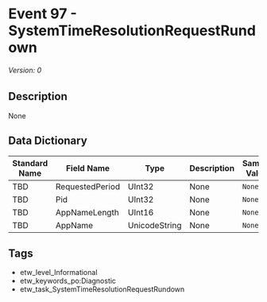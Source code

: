 # Event 97 - SystemTimeResolutionRequestRundown
###### Version: 0

## Description
None

## Data Dictionary
|Standard Name|Field Name|Type|Description|Sample Value|
|---|---|---|---|---|
|TBD|RequestedPeriod|UInt32|None|`None`|
|TBD|Pid|UInt32|None|`None`|
|TBD|AppNameLength|UInt16|None|`None`|
|TBD|AppName|UnicodeString|None|`None`|

## Tags
* etw_level_Informational
* etw_keywords_po:Diagnostic
* etw_task_SystemTimeResolutionRequestRundown